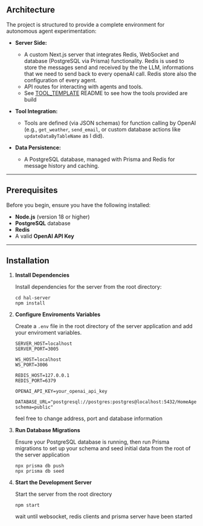 ## Architecture

The project is structured to provide a complete environment for autonomous agent experimentation:

- **Server Side:**
    - A custom Next.js server that integrates Redis, WebSocket and database (PostgreSQL via Prisma) functionality.  Redis is used to store the messages send and received by the
      the LLM, informations that we need to send back to every openaAI call. Redis store also the configuration of every agent.
    - API routes for interacting with agents and tools.
    - See [TOOL_TEMPLATE](https://github.com/giuseppe-straziota/agents-home-lab/blob/main/TOOL_TEMPLATE.md) README to see how the tools provided are build

- **Tool Integration:**
    - Tools are defined (via JSON schemas) for function calling by OpenAI (e.g., `get_weather`, `send_email`, or custom database actions like `updateDataByTableName` as I did).

- **Data Persistence:**
    - A PostgreSQL database, managed with Prisma and Redis for message history and caching.

---

## Prerequisites

Before you begin, ensure you have the following installed:

- **Node.js** (version 18 or higher)
- **PostgreSQL** database
- **Redis**
- A valid **OpenAI API Key**

---

## Installation

1. **Install Dependencies**

   Install dependencies for the server from the root directory:

    ```
    cd hal-server
    npm install 
    ``` 

2. **Configure Enviroments Variables**

   Create a ```.env``` file in the root directory of the server application and add your enviroment variables.

     ```
    SERVER_HOST=localhost
    SERVER_PORT=3005
    
    WS_HOST=localhost
    WS_PORT=3006
    
    REDIS_HOST=127.0.0.1
    REDIS_PORT=6379
      
    OPENAI_API_KEY=your_openai_api_key
       
    DATABASE_URL="postgresql://postgres:postgres@localhost:5432/HomeAgents?schema=public"
    ```
   feel free to change address, port and database information

3. **Run Database Migrations**

   Ensure your PostgreSQL database is running, then run Prisma migrations to set up your schema and seed initial data from the root of the server application
   ```
   npx prisma db push
   npx prisma db seed 
   ``` 

5. **Start the Development Server**

   Start the server from the root directory

    ```
    npm start
    ``` 

    wait until websocket, redis clients and prisma server have been started 